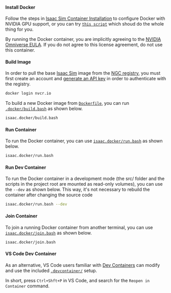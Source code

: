 #### Install Docker

Follow the steps in [Isaac Sim Container Installation](https://docs.omniverse.nvidia.com/isaacsim/latest/installation/install_container.html) to configure Docker with NVIDIA GPU support, or you can try [`this script`](https://github.com/AndrejOrsula/isaac_sim_rs/blob/main/.docker/host/install_docker.bash) which shoud do the whole thing for you.


By running the Docker container, you are implicitly agreeing to the [NVIDIA Omniverse EULA](https://docs.omniverse.nvidia.com/platform/latest/common/NVIDIA_Omniverse_License_Agreement.html). If you do not agree to this license agreement, do not use this container.

#### Build Image

In order to pull the base [Isaac Sim](https://catalog.ngc.nvidia.com/orgs/nvidia/containers/isaac-sim) image from the [NGC registry](https://ngc.nvidia.com), you must first create an account and [generate an API key](https://ngc.nvidia.com/setup/api-key) in order to authenticate with the registry.

```bash
docker login nvcr.io
```

To build a new Docker image from [`Dockerfile`](Dockerfile), you can run [`.docker/build.bash`](.docker/build.bash) as shown below.

```bash
isaac.docker/build.bash
```

#### Run Container

To run the Docker container, you can use [`isaac.docker/run.bash`](run.bash) as shown below.

```bash
isaac.docker/run.bash
```

#### Run Dev Container

To run the Docker container in a development mode (the src/ folder and the scripts in the project root are mounted as read-only volumes), you can use the `--dev` as shown below. This way, it's not necessary to rebuild the container after changing the source code

```bash
isaac.docker/run.bash --dev
```

#### Join Container

To join a running Docker container from another terminal, you can use [`isaac.docker/join.bash`](join.bash) as shown below.

```bash
isaac.docker/join.bash
```

#### VS Code Dev Container

As an alternative, VS Code users familiar with [Dev Containers](https://code.visualstudio.com/docs/devcontainers/containers) can modify and use the included [`.devcontainer/`](../.devcontainer/devcontainer.json) setup. 

In short, press `Ctrl+Shft+P` in VS Code, and search for the `Reopen in Container` command.
